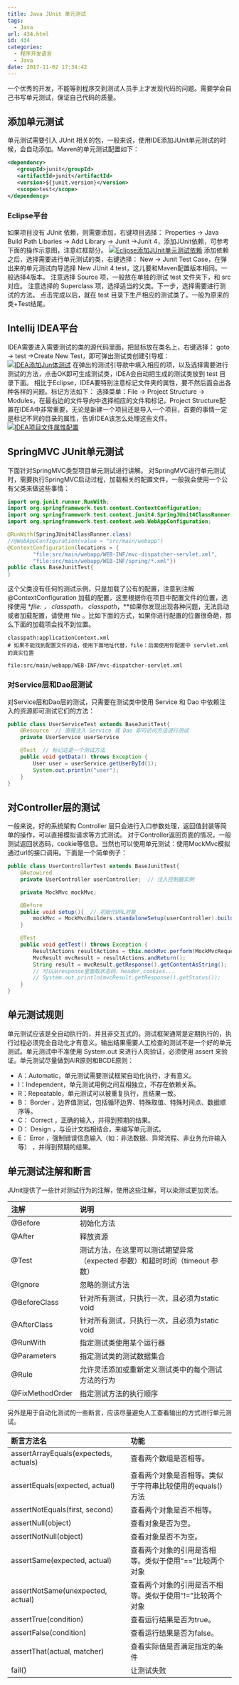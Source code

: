 ```yaml
---
title: Java JUnit 单元测试
tags:
  - Java
url: 434.html
id: 434
categories:
  - 程序开发语言
  - Java
date: 2017-11-02 17:34:42
---
```


一个优秀的开发，不能等到程序交到测试人员手上才发现代码的问题。需要学会自己书写单元测试，保证自己代码的质量。

## 添加单元测试

单元测试需要引入 JUnit 相关的包，一般来说，使用IDE添加JUnit单元测试的时候，会自动添加。Maven的单元测试配置如下：
```xml
<dependency>
   <groupId>junit</groupId>
   <artifactId>junit</artifactId>
   <version>${junit.version}</version>
   <scope>test</scope>
</dependency>
```

### Eclipse平台

如果项目没有 JUnit 依赖，则需要添加，右键项目选择： Properties -> Java Build Path Libaries -> Add Library -> Junit ->Junit 4，添加JUnit依赖，可参考下面的操作示意图，注意红框部分。 [![Eclipse添加JUnit单元测试依赖](http://uusama.com/wp-content/uploads/2017/11/2017110208362189.png)](http://uusama.com/wp-content/uploads/2017/11/2017110208362189.png) 添加依赖之后，选择需要进行单元测试的类，右键选择： New -> Junit Test Case，在弹出来的单元测试向导选择 New JUnit 4 test，这儿要和Maven配置版本相同。一般选择4版本。 注意选择 Source 项，一般放在单独的测试 test 文件夹下，和 src 对应。 注意选择的 Superclass 项，选择适当的父类。下一步，选择需要进行测试的方法。 点击完成以后，就在 test 目录下生产相应的测试类了。一般为原来的类+Test结尾。

## Intellij IDEA平台

IDEA需要进入需要测试的类的源代码里面，把鼠标放在类名上，右键选择： goto -> test ->Create New Test，即可弹出测试类创建引导框： [![IDEA添加Jun体测试](http://uusama.com/wp-content/uploads/2017/11/2017110208464330.png)](http://uusama.com/wp-content/uploads/2017/11/2017110208464330.png) 在弹出的测试引导款中填入相应的项，以及选择需要进行测试的方法，点击OK即可生成测试类，IDEA会自动把生成的测试类放到 test 目录下面。 相比于Eclipse，IDEA要特别注意标记文件夹的属性，要不然后面会出各种各样的问题。标记方法如下： 选择菜单：File -> Project Structure -> Modules，在最右边的文件导向中选择相应的文件和标记，Project Structure配置在IDEA中非常重要，无论是新建一个项目还是导入一个项目，首要的事情一定是标记不同的目录的属性，告诉IDEA该怎么处理这些文件。 [![IDEA项目文件属性配置](http://uusama.com/wp-content/uploads/2017/11/2017110208515212.png)](http://uusama.com/wp-content/uploads/2017/11/2017110208515212.png)

## SpringMVC JUnit单元测试

下面针对SpringMVC类型项目单元测试进行讲解。 对SpringMVC进行单元测试时，需要执行SpringMVC启动过程，加载相关的配置文件，一般我会使用一个公有父类来做这些事情：

```java
import org.junit.runner.RunWith;
import org.springframework.test.context.ContextConfiguration;
import org.springframework.test.context.junit4.SpringJUnit4ClassRunner;
import org.springframework.test.context.web.WebAppConfiguration;

@RunWith(SpringJUnit4ClassRunner.class)
//@WebAppConfiguration(value = "src/main/webapp")
@ContextConfiguration(locations = {
        "file:src/main/webapp/WEB-INF/mvc-dispatcher-servlet.xml",
        "file:src/main/webapp/WEB-INF/spring/*.xml"})
public class BaseJunitTest{
}
```

这个父类没有任何的测试示例，只是加载了公有的配置，注意到注解 @ContextConfiguration 加载的配置，这里根据你在项目中配置文件的位置，选择使用 **file: ， classpath， classpath*，**如果你发现出现各种问题，无法启动或者加载配置，请使用 file 。比如下面的方式，如果你进行配置的位置很奇葩，那么下面的加载项会找不到位置。

```config
classpath:applicationContext.xml
# 如果不能找到配置文件的话，使用下面地址代替，file：后面使用你配置中 servlet.xml 的真实位置

file:src/main/webapp/WEB-INF/mvc-dispatcher-servlet.xml
```

### 对Service层和Dao层测试

对Service层和Dao层的测试，只需要在测试类中使用 Service 和 Dao 中依赖注入的资源即可测试它们的方法：

```java
public class UserServiceTest extends BaseJunitTest{
    @Resource  // 直接注入 Service 或 Dao 即可访问方法进行测试
    private UserService userService

    @Test  // 标记这是一个测试方法
    public void getData() throws Exception {
        User user = userService.getUserById(1);
        System.out.println("user");
    }
}
```

## 对Controller层的测试

一般来说，好的系统架构 Controller 层只会进行入口参数处理，返回值封装等简单的操作，可以直接模拟请求等方式测试。 对于Controller返回页面的情况，一般测试返回状态码，cookie等信息。当然也可以使用单元测试：使用MockMvc模拟通过url的接口调用。下面是一个简单例子：
```java
public class UserControllerTest extends BaseJunitTest{
    @Autowired
    private UserController userController;  // 注入控制器实例

    private MockMvc mockMvc;

    @Before
    public void setup(){  // 初始化URL对象
        mockMvc = MockMvcBuilders.standaloneSetup(userController).build();
    }

    @Test
    public void getTest() throws Exception {
        ResultActions resultActions = this.mockMvc.perform(MockMvcRequestBuilders.post("/show_user3").param("id", "1"));// 使用MockMvc模拟请求
        MvcResult mvcResult = resultActions.andReturn();
        String result = mvcResult.getResponse().getContentAsString();
        // 可以从response里面取状态码，header,cookies...
        // System.out.println(mvcResult.getResponse().getStatus());
    }
}
```

## 单元测试规则

单元测试应该是全自动执行的，并且非交互式的。测试框架通常是定期执行的，执行过程必须完全自动化才有意义。输出结果需要人工检查的测试不是一个好的单元测试。单元测试中不准使用 System.out 来进行人肉验证，必须使用 assert 来验证。单元测试尽量做到AIR原则和BCDE原则：

- A：Automatic，单元测试需要测试框架自动化执行，才有意义。
- I：Independent，单元测试用例之间互相独立，不存在依赖关系。
- R：Repeatable，单元测试可以被重复执行，且结果一致。
- B： Border ，边界值测试，包括循环边界、特殊取值、特殊时间点、数据顺序等。
- C： Correct ，正确的输入，并得到预期的结果。
- D： Design ，与设计文档相结合，来编写单元测试。
- E： Error ，强制错误信息输入（如：非法数据、异常流程、非业务允许输入等） ，并得到预期的结果。

## 单元测试注解和断言

JUnit提供了一些针对测试行为的注解，使用这些注解，可以染测试更加灵活。

| 注解| 说明|
| :-- | :-- |
| @Before | 初始化方法  |
| @After | 释放资源  |
| @Test | 测试方法，在这里可以测试期望异常（expected 参数）和超时时间（timeout 参数）  |
| @Ignore | 忽略的测试方法  |
| @BeforeClass | 针对所有测试，只执行一次，且必须为static void  |
| @AfterClass | 针对所有测试，只执行一次，且必须为static void  |
| @RunWith | 指定测试类使用某个运行器  |
| @Parameters | 指定测试类的测试数据集合  |
| @Rule | 允许灵活添加或重新定义测试类中的每个测试方法的行为  |
| @FixMethodOrder | 指定测试方法的执行顺序  |

另外是用于自动化测试的一些断言，应该尽量避免人工查看输出的方式进行单元测试。

| 断言方法名| 功能|
| :-- | :-- |
| assertArrayEquals(expecteds, actuals) | 查看两个数组是否相等。  |
| assertEquals(expected, actual) | 查看两个对象是否相等。类似于字符串比较使用的equals()方法  |
| assertNotEquals(first, second) | 查看两个对象是否不相等。  |
| assertNull(object) | 查看对象是否为空。  |
| assertNotNull(object) | 查看对象是否不为空。  |
| assertSame(expected, actual) | 查看两个对象的引用是否相等。类似于使用“==”比较两个对象  |
| assertNotSame(unexpected, actual) | 查看两个对象的引用是否不相等。类似于使用“!=”比较两个对象  |
| assertTrue(condition) | 查看运行结果是否为true。  |
| assertFalse(condition) | 查看运行结果是否为false。  |
| assertThat(actual, matcher) | 查看实际值是否满足指定的条件  |
| fail() | 让测试失败  |